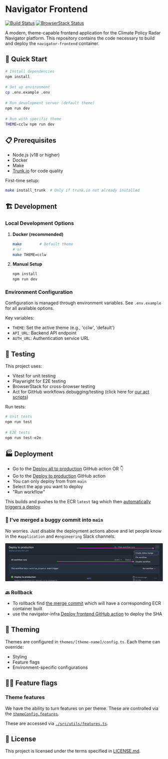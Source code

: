 # Navigator Frontend

[![Build Status](https://github.com/climatepolicyradar/navigator-frontend/workflows/CI/badge.svg)](https://github.com/climatepolicyradar/navigator-frontend/actions)
[![BrowserStack Status](https://automate.browserstack.com/badge.svg?badge_key=YOUR_BADGE_KEY)](https://automate.browserstack.com/public-build/YOUR_BADGE_KEY)

A modern, theme-capable frontend application for the Climate Policy Radar Navigator
platform. This repository contains the code necessary to build and deploy the
`navigator-frontend` container.

## 🚀 Quick Start

```bash
# Install dependencies
npm install

# Set up environment
cp .env.example .env

# Run development server (default theme)
npm run dev

# Run with specific theme
THEME=cclw npm run dev
```

## 📋 Prerequisites

- Node.js (v18 or higher)
- Docker
- Make
- [Trunk.io](https://trunk.io) for code quality

First-time setup:

```bash
make install_trunk  # Only if trunk.io not already installed
```

## 🏗️ Development

### Local Development Options

1. **Docker (recommended)**

   ```bash
   make        # Default theme
   # or
   make THEME=cclw
   ```

2. **Manual Setup**

   ```bash
   npm install
   npm run dev
   ```

### Environment Configuration

Configuration is managed through environment variables. See `.env.example` for all
available options.

Key variables:

- `THEME`: Set the active theme (e.g., 'cclw', 'default')
- `API_URL`: Backend API endpoint
- `AUTH_URL`: Authentication service URL

## 🧪 Testing

This project uses:

- Vitest for unit testing
- Playwright for E2E testing
- BrowserStack for cross-browser testing
- Act for GitHub workflows debugging/testing (click here for [our act scripts](.github/workflows/scripts/))

Run tests:

```bash
# Unit tests
npm run test

# E2E tests
npm run test-e2e
```

## 🏭 Deployment

- Go to the [Deploy all to production](https://github.com/climatepolicyradar/navigator-frontend/actions/workflows/deploy-all-production.yml)
  GitHub action OR 👇
- Go to the [Deploy to production](https://github.com/climatepolicyradar/navigator-frontend/actions/workflows/deploy-production.yml)
  GitHub action
- You can only deploy from from `main`
- Select the app you want to deploy
- "Run workflow"

This builds and pushes to the ECR `latest` tag which then
[automatically triggers a deploy](https://docs.aws.amazon.com/apprunner/latest/dg/manage-deploy.html).

### 🔔 I've merged a buggy commit into `main`

No worries. Just disable the deployment actions above and let people know in the
`#application` and `#engineering` Slack channels.

![How to disable Github actions from the GitHub UI](./docs/images/disable-production-deployments.png)

### 🔙 Rollback

- To rollback find [the merge commit](https://github.com/climatepolicyradar/navigator-frontend/commits/main/)
  which will have a corresponding ECR container built
- use the navigator-infra [Deploy frontend GitHub action](https://github.com/climatepolicyradar/navigator-infra/actions/workflows/deploy-frontend.yml)
  to deploy the SHA

## 🎨 Theming

Themes are configured in `themes/[theme-name]/config.ts`. Each theme can override:

- Styling
- Feature flags
- Environment-specific configurations

## 🏴‍☠️ Feature flags

### Theme features

We have the ability to turn features on per theme. These are controlled via the
[`themeConfig.features`](./src/types/themeConfig.ts#l75).

These are accessed via [`./src/utils/features.ts`](./src/utils/features.ts).

## 📜 License

This project is licensed under the terms specified in [LICENSE.md](LICENSE.md).
